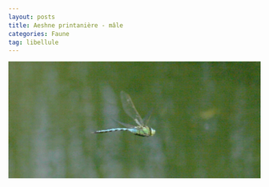 ```yaml
---
layout: posts
title: Aeshne printanière - mâle
categories: Faune
tag: libellule
---
```

<img src="/images/IMG_8689a.jpg" />

